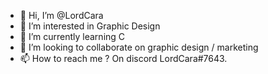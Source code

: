 - 👋 Hi, I’m @LordCara
- 👀 I’m interested in Graphic Design
- 🌱 I’m currently learning C
- 💞️ I’m looking to collaborate on graphic design / marketing
- 📫 How to reach me ? On discord LordCara#7643.

<!---
LordCara/LordCara is a ✨ special ✨ repository because its `README.md` (this file) appears on your GitHub profile.
You can click the Preview link to take a look at your changes.
--->
